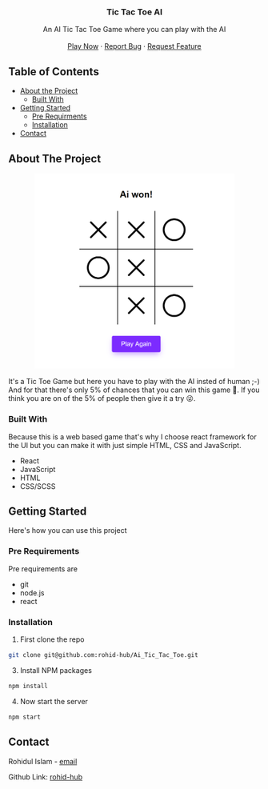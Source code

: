 <p align="center">

  <h3 align="center">Tic Tac Toe AI</h3>

  <p align="center">
    An AI Tic Tac Toe Game where you can play with the AI
    <br />
    <br />
    <a href="https://tictactoebyrohid.netlify.com/">Play Now</a>
    ·
    <a href="https://github.com/rohid-hub/Ai_Tic_Tac_Toe/issues">Report Bug</a>
    ·
    <a href="https://github.com/rohid-hub/Ai_Tic_Tac_Toe/issues">Request Feature</a>
  </p>
</p>


<!-- TABLE OF CONTENTS -->
## Table of Contents

* [About the Project](#about-the-project)
  * [Built With](#built-with)
* [Getting Started](#getting-started)
  * [Pre Requirments](#pre-requirements)
  * [Installation](#installation)
* [Contact](#contact)



<!-- ABOUT THE PROJECT -->
## About The Project

<p align="center"><img src="./images/game-image-1.png" width="400px"><p>

It's a Tic Toe Game but here you have to play with the AI insted of human ;-)
And for that there's only 5% of chances that you can win this game 🙂. If you think you are on of the 5% of people then give it a try 😜.

### Built With
Because this is a web based game that's why I choose react framework for the UI but you can make it with just simple HTML, CSS and JavaScript.
* React
* JavaScript
* HTML
* CSS/SCSS



<!-- GETTING STARTED -->
## Getting Started

Here's how you can use this project

### Pre Requirements

Pre requirements are
* git
* node.js
* react

### Installation

1. First clone the repo
```sh
git clone git@github.com:rohid-hub/Ai_Tic_Tac_Toe.git
```
3. Install NPM packages
```sh
npm install
```
4. Now start the server
```sh
npm start
```



<!-- CONTACT -->
## Contact

Rohidul Islam - [email](rohidul677@gmail.com)

Github Link: [rohid-hub](https://github.com/rohid-hub)